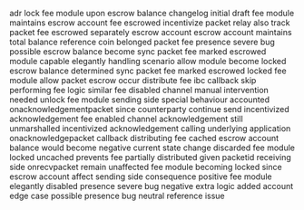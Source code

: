 adr lock fee module upon escrow balance changelog initial draft fee module maintains escrow account fee escrowed incentivize packet relay also track packet fee escrowed separately escrow account escrow account maintains total balance reference coin belonged packet fee presence severe bug possible escrow balance become sync packet fee marked escrowed module capable elegantly handling scenario allow module become locked escrow balance determined sync packet fee marked escrowed locked fee module allow packet escrow occur distribute fee ibc callback skip performing fee logic similar fee disabled channel manual intervention needed unlock fee module sending side special behaviour accounted onacknowledgementpacket since counterparty continue send incentivized acknowledgement fee enabled channel acknowledgement still unmarshalled incentivized acknowledgement calling underlying application onacknowledgepacket callback distributing fee cached escrow account balance would become negative current state change discarded fee module locked uncached prevents fee partially distributed given packetid receiving side onrecvpacket remain unaffected fee module becoming locked since escrow account affect sending side consequence positive fee module elegantly disabled presence severe bug negative extra logic added account edge case possible presence bug neutral reference issue